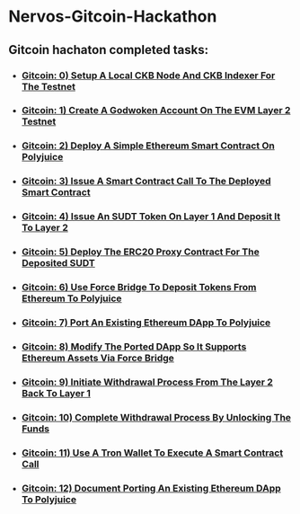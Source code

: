 # Nervos-Gitcoin-Hackathon

## Gitcoin hachaton completed tasks:

* ### [Gitcoin: 0) Setup A Local CKB Node And CKB Indexer For The Testnet](https://github.com/x777/Nervos-Gitconin-Hackaton/tree/main/Setup%20a%20Local%20CKB%20Node%20and%20CKB%20Indexer)


* ### [Gitcoin: 1) Create A Godwoken Account On The EVM Layer 2 Testnet](https://github.com/x777/Nervos-Gitconin-Hackaton/tree/main/Create%20A%20Godwoken%20Account%20On%20The%20EVM%20Layer%202%20Testnet)


* ### [Gitcoin: 2) Deploy A Simple Ethereum Smart Contract On Polyjuice](https://github.com/x777/Nervos-Gitconin-Hackaton/tree/main/Deploy%20A%20Simple%20Ethereum%20Smart%20Contract%20On%20Polyjuice)


* ### [Gitcoin: 3) Issue A Smart Contract Call To The Deployed Smart Contract](https://github.com/x777/Nervos-Gitconin-Hackaton/tree/main/Issue%20A%20Smart%20Contract%20Call%20To%20The%20Deployed%20Smart%20Contract)


* ### [Gitcoin: 4) Issue An SUDT Token On Layer 1 And Deposit It To Layer 2](https://github.com/x777/Nervos-Gitconin-Hackaton/tree/main/Issue%20An%20SUDT%20Token%20On%20Layer%201%20And%20Deposit%20It%20To%20Layer%202)


* ### [Gitcoin: 5) Deploy The ERC20 Proxy Contract For The Deposited SUDT](https://github.com/x777/Nervos-Gitconin-Hackaton/tree/main/Deploy%20The%20ERC20%20Proxy%20Contract%20For%20The%20Deposited%20SUDT)


* ### [Gitcoin: 6) Use Force Bridge To Deposit Tokens From Ethereum To Polyjuice](https://github.com/x777/Nervos-Gitconin-Hackaton/tree/main/Use%20Force%20Bridge%20To%20Deposit%20Tokens%20From%20Ethereum%20To%20Polyjuice)


* ### [Gitcoin: 7) Port An Existing Ethereum DApp To Polyjuice](https://github.com/x777/Nervos-Gitconin-Hackaton/tree/main/Port%20An%20Existing%20Ethereum%20DApp%20To%20Polyjuice)


* ### [Gitcoin: 8) Modify The Ported DApp So It Supports Ethereum Assets Via Force Bridge](https://github.com/x777/Nervos-Gitconin-Hackaton/tree/main/Modify%20The%20Ported%20DApp%20So%20It%20Supports%20Ethereum%20Assets%20Via%20Force%20Bridge/img)


* ### [Gitcoin: 9) Initiate Withdrawal Process From The Layer 2 Back To Layer 1](https://github.com/x777/Nervos-Gitconin-Hackaton/tree/main/Initiate%20Withdrawal%20Process%20From%20The%20Layer%202%20Back%20To%20Layer%201)


* ### [Gitcoin: 10) Complete Withdrawal Process By Unlocking The Funds](https://github.com/x777/Nervos-Gitconin-Hackaton/tree/main/Complete%20Withdrawal%20Process%20By%20Unlocking%20The%20Funds)


* ### [Gitcoin: 11) Use A Tron Wallet To Execute A Smart Contract Call](https://github.com/x777/Nervos-Gitconin-Hackaton/blob/main/Use%20A%20Tron%20Wallet%20To%20Execute%20A%20Smart%20Contract%20Call/README.md)


* ### [Gitcoin: 12) Document Porting An Existing Ethereum DApp To Polyjuice](https://github.com/x777/Nervos-Gitconin-Hackaton/blob/main/Document%20Porting%20An%20Existing%20Ethereum%20DApp%20To%20Polyjuice/README.md)
